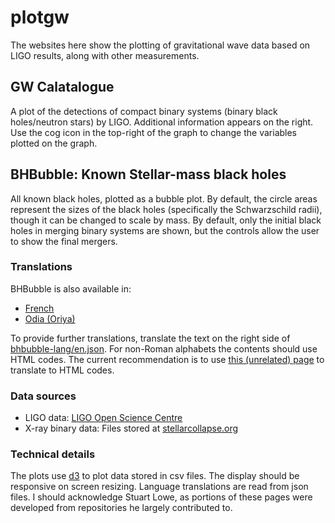# plotgw

The websites here show the plotting of gravitational wave data based on LIGO results, along with other measurements.

## GW Calatalogue

A plot of the detections of compact binary systems (binary black holes/neutron stars) by LIGO. Additional information appears on the right. Use the cog icon in the top-right of the graph to change the variables plotted on the graph.

## BHBubble: Known Stellar-mass black holes

All known black holes, plotted as a bubble plot. By default, the circle areas represent the sizes of the black holes (specifically the Schwarzschild radii), though it can be changed to scale by mass. By default, only the initial black holes in merging binary systems are shown, but the controls allow the user to show the final mergers.

### Translations
BHBubble is also available in:
* [French](http://gravity.astro.cf.ac.uk/plotgw/BHBubble.html?lang=fr)
* [Odia (Oriya)](http://gravity.astro.cf.ac.uk/plotgw/BHBubble.html?lang=or)

To provide further translations, translate the text on the right side of [bhbubble-lang/en.json](https://github.com/chrisnorth/plotgw/blob/master/bhbubble-lang/en.json). For non-Roman alphabets the contents should use HTML codes. The current recommendation is to use [this (unrelated) page](http://lcogt.net/starinabox/translate.html) to translate to HTML codes.

### Data sources

* LIGO data: [LIGO Open Science Centre](http://losc.ligo.org)
* X-ray binary data: Files stored at [stellarcollapse.org](https://stellarcollapse.org/sites/default/files/table.pdf)

### Technical details

The plots use [d3](https://d3js.org/) to plot data stored in csv files. The display should be responsive on screen resizing. Language translations are read from json files. I should acknowledge Stuart Lowe, as portions of these pages were developed from repositories he largely contributed to.

